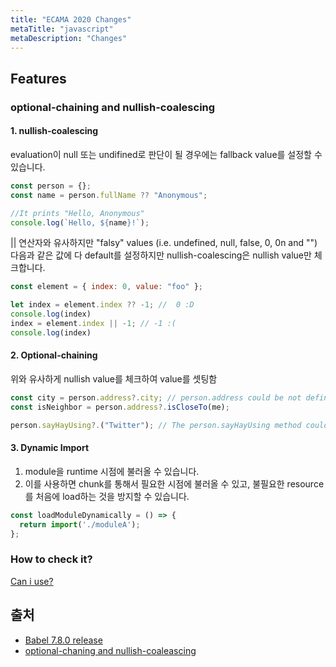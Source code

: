 ```yaml
---
title: "ECAMA 2020 Changes"
metaTitle: "javascript"
metaDescription: "Changes"
---
```


## Features

### optional-chaining and nullish-coalescing

#### 1. nullish-coalescing

evaluation이 null 또는 undifined로 판단이 될 경우에는 fallback value를 설정할 수 있습니다.

```javascript
const person = {};
const name = person.fullName ?? "Anonymous";

//It prints "Hello, Anonymous"
console.log(`Hello, ${name}!`);
```

|| 연산자와 유사하지만 "falsy" values (i.e. undefined, null, false, 0, 0n and "") 다음과 같은 값에 다 default를 설정하지만 nullish-coalescing은 nullish value만 체크합니다.

```javascript
const element = { index: 0, value: "foo" };

let index = element.index ?? -1; //  0 :D
console.log(index)
index = element.index || -1; // -1 :(
console.log(index)
```

#### 2. Optional-chaining

위와 유사하게 nullish value를 체크하여 value를 셋팅함

```javascript
const city = person.address?.city; // person.address could be not defined
const isNeighbor = person.address?.isCloseTo(me);

person.sayHayUsing?.("Twitter"); // The person.sayHayUsing method could be not defined 
```

#### 3. Dynamic Import

1. module을 runtime 시점에 불러올 수 있습니다. 
2. 이를 사용하면 chunk를 통해서 필요한 시점에 불러올 수 있고, 불필요한 resource를 처음에 load하는 것을 방지할 수 있습니다.

```javascript
const loadModuleDynamically = () => {
  return import('./moduleA');
};

```

### How to check it?

[Can i use?](https://caniuse.com/#search=matchall)

## 출처

- [Babel 7.8.0 release](https://babeljs.io/blog/2020/01/11/7.8.0)
- [optional-chaning and nullish-coaleascing](https://github.com/babel/babel/pull/10811)